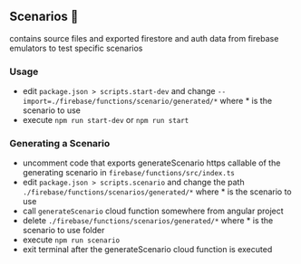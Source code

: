 ## Scenarios 🧪

contains source files and exported firestore and auth data from firebase emulators to test specific scenarios

### Usage

- edit ```package.json > scripts.start-dev``` and change ```--import=./firebase/functions/scenario/generated/*``` where *
  is the scenario to use
- execute ```npm run start-dev``` or ```npm run start```

### Generating a Scenario

- uncomment code that exports generateScenario https callable of the generating scenario
  in ```firebase/functions/src/index.ts```
- edit ```package.json > scripts.scenario``` and change the path ```./firebase/functions/scenarios/generated/*``` where *
  is the scenario to use
- call ```generateScenario``` cloud function somewhere from angular project
- delete ```./firebase/functions/scenarios/generated/*``` where *
  is the scenario to use folder
- execute ``npm run scenario``
- exit terminal after the generateScenario cloud function is executed
